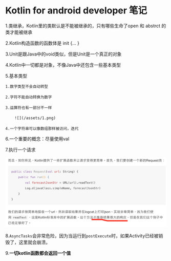 # Kotlin for android developer 笔记

1.类继承，Kotlin里的类默认是不能被继承的，只有哪些生命了open 和 abstrct 的类才能被继承

2.Kotlin构造函数的函数体是  init {... }

3.Unit是跟Java中的void类似，但是Unit是一个真正的对象

4.Kotlin中一切都是对象，不像Java中还包含一些基本类型

5.基本类型

```
1.数字类型不会自动转型

2.字符不能自动转换为数字

3.运算符也有一部分不一样

    ![](/assets/1.png)

4.一个字符串可以像数组那样被访问，迭代
```

6.一个重要的概念：尽量使用val

7.执行一个请求

![](/assets/2.png)

8.`AsyncTasks`会非常危险，因为当运行到`postExecute`时，如果Activity已经被销毁了，这里就会崩溃。

9.**一切kotlin函数都会返回一个值**

